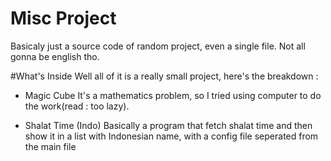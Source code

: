 # Misc Project
Basicaly just a source code of random project, even a single file. Not all gonna be english tho.

#What's Inside
Well all of it is a really small project, here's the breakdown :
* Magic Cube
It's a mathematics problem, so I tried using computer to do the work(read : too lazy).

* Shalat Time (Indo)
Basically a program that fetch shalat time and then show it in a list with Indonesian name, with a config file seperated from the main file